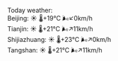 Today weather:  
Beijing: ☀️ 🌡️+19°C 🌬️↙0km/h  
Tianjin: ☀️ 🌡️+21°C 🌬️↗11km/h  
Shijiazhuang: ☀️ 🌡️+23°C 🌬️↗0km/h  
Tangshan: ☀️ 🌡️+21°C 🌬️↗11km/h  
